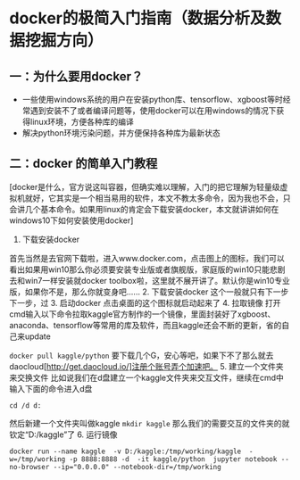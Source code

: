 # docker的极简入门指南（数据分析及数据挖掘方向）

## 一：为什么要用docker？

* 一些使用windows系统的用户在安装python库、tensorflow、xgboost等时经常遇到安装不了或者编译问题等，使用docker可以在用windows的情况下获得linux环境，方便各种库的编译
* 解决python环境污染问题，并方便保持各种库为最新状态

## 二：docker 的简单入门教程
[docker是什么，官方说这叫容器，但确实难以理解，入门的把它理解为轻量级虚拟机就好，它其实是一个相当易用的软件，本文不教太多命令，因为我也不会，只会讲几个基本命令。如果用linux的肯定会下载安装docker，本文就讲讲如何在windows10下如何安装使用docker]

1. 下载安装docker

首先当然是去官网下载啦，进入www.docker.com，点击图上的图标，我们可以看出如果用win10那么你必须要安装专业版或者旗舰版，家庭版的win10只能悲剧去和win7一样安装就docker toolbox啦，这里就不展开讲了。默认你是win10专业版，如果你不是，那么你就变身吧......
2. 下载安装docker
这个一般就只有下一步下一步，过
3. 启动docker
点击桌面的这个图标就启动起来了
4. 拉取镜像
打开cmd输入以下命令拉取kaggle官方制作的一个镜像，里面封装好了xgboost、anaconda、tensorflow等常用的库及软件，而且kaggle还会不断的更新，省的自己来update

```docker pull kaggle/python```
要下载几个G，安心等吧，如果下不了那么就去daocloud[http://get.daocloud.io/]注册个账号弄个加速吧。
5. 建立一个文件夹来交换文件
比如说我们在d盘建立一个kaggle文件夹来交互文件，继续在cmd中输入下面的命令进入d盘

```cd /d d:```

然后新建一个文件夹叫做kaggle
```mkdir kaggle```
那么我们的需要交互的文件夹的就钦定“D:/kaggle”了
6. 运行镜像

```docker run --name kaggle  -v D:/kaggle:/tmp/working/kaggle  -w=/tmp/working -p 8888:8888 -d  -it kaggle/python  jupyter notebook --no-browser --ip="0.0.0.0" --notebook-dir=/tmp/working```  